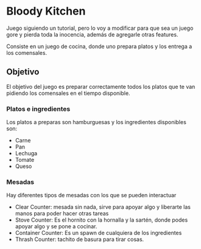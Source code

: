 # Bloody Kitchen
Juego siguiendo un tutorial, pero lo voy a modificar para que sea un juego gore y pierda toda la inocencia, además de agregarle otras features.

Consiste en un juego de cocina, donde uno prepara platos y los entrega a los comensales.

## Objetivo
El objetivo del juego es preparar correctamente todos los platos que te van pidiendo los comensales en el tiempo disponible.

### Platos e ingredientes 
Los platos a preparas son hamburguesas y los ingredientes disponibles son:
- Carne
- Pan
- Lechuga
- Tomate
- Queso

### Mesadas
Hay diferentes tipos de mesadas con los que se pueden interactuar
- Clear Counter: mesada sin nada, sirve para apoyar algo y liberarte las manos para poder hacer otras tareas
- Stove Counter: Es el hornito con la hornalla y la sartén, donde podes apoyar algo y se pone a cocinar.
- Container Counter: Es un spawn de cualquiera de los ingredientes
- Thrash Counter: tachito de basura para tirar cosas.

  
